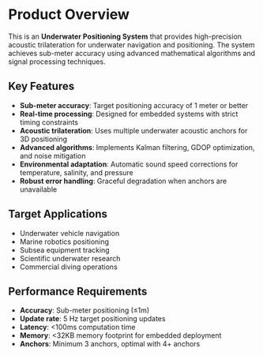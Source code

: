 # Product Overview

This is an **Underwater Positioning System** that provides high-precision acoustic trilateration for underwater navigation and positioning. The system achieves sub-meter accuracy using advanced mathematical algorithms and signal processing techniques.

## Key Features

- **Sub-meter accuracy**: Target positioning accuracy of 1 meter or better
- **Real-time processing**: Designed for embedded systems with strict timing constraints
- **Acoustic trilateration**: Uses multiple underwater acoustic anchors for 3D positioning
- **Advanced algorithms**: Implements Kalman filtering, GDOP optimization, and noise mitigation
- **Environmental adaptation**: Automatic sound speed corrections for temperature, salinity, and pressure
- **Robust error handling**: Graceful degradation when anchors are unavailable

## Target Applications

- Underwater vehicle navigation
- Marine robotics positioning
- Subsea equipment tracking
- Scientific underwater research
- Commercial diving operations

## Performance Requirements

- **Accuracy**: Sub-meter positioning (≤1m)
- **Update rate**: 5 Hz target positioning updates
- **Latency**: <100ms computation time
- **Memory**: <32KB memory footprint for embedded deployment
- **Anchors**: Minimum 3 anchors, optimal with 4+ anchors